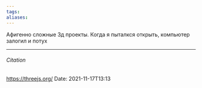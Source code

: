 ```yaml
---
tags: 
aliases: 
---
```

Афигенно сложные 3д проекты. Когда я пыталкся открыть, компьютер залогил и потух


---
###### Citation
https://threejs.org/
Date: 2021-11-17T13:13
